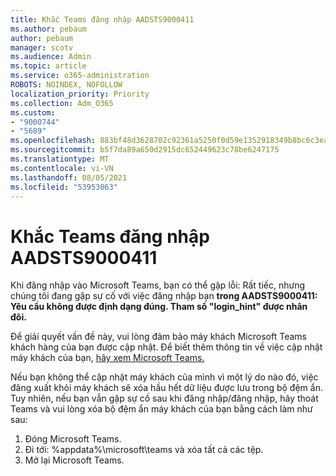 ```yaml
---
title: Khắc Teams đăng nhập AADSTS9000411
ms.author: pebaum
author: pebaum
manager: scotv
ms.audience: Admin
ms.topic: article
ms.service: o365-administration
ROBOTS: NOINDEX, NOFOLLOW
localization_priority: Priority
ms.collection: Adm_O365
ms.custom:
- "9000744"
- "5689"
ms.openlocfilehash: 883bf48d3628702c92361a5250f0d59e1352918349b8bc6c3eae5a948b72fc57
ms.sourcegitcommit: b5f7da89a650d2915dc652449623c78be6247175
ms.translationtype: MT
ms.contentlocale: vi-VN
ms.lasthandoff: 08/05/2021
ms.locfileid: "53953063"
---
```

# <a name="addressing-teams-sign-in-error-aadsts9000411"></a>Khắc Teams đăng nhập AADSTS9000411

Khi đăng nhập vào Microsoft Teams, bạn có thể gặp lỗi: Rất tiếc, nhưng chúng tôi đang gặp sự cố với việc đăng nhập bạn **trong AADSTS9000411: Yêu cầu không được định dạng đúng. Tham số "login_hint" được nhân đôi.**

Để giải quyết vấn đề này, vui lòng đảm bảo máy khách Microsoft Teams khách hàng của bạn được cập nhật. Để biết thêm thông tin về việc cập nhật máy khách của bạn, [hãy xem Microsoft Teams.](https://support.office.com/article/Update-Microsoft-Teams-535a8e4b-45f0-4f6c-8b3d-91bca7a51db1)

Nếu bạn không thể cập nhật máy khách của mình vì một lý do nào đó, việc đăng xuất khỏi máy khách sẽ xóa hầu hết dữ liệu được lưu trong bộ đệm ẩn. Tuy nhiên, nếu bạn vẫn gặp sự cố sau khi đăng nhập/đăng nhập, hãy thoát Teams và vui lòng xóa bộ đệm ẩn máy khách của bạn bằng cách làm như sau:
1. Đóng Microsoft Teams.
2. Đi tới: %appdata%\microsoft\teams và xóa tất cả các tệp.
3. Mở lại Microsoft Teams.
